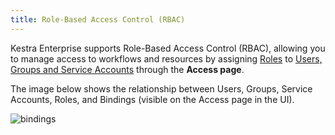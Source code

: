 ```yaml
---
title: Role-Based Access Control (RBAC)
---
```


Kestra Enterprise supports Role-Based Access Control (RBAC), allowing you to manage access to workflows and resources by assigning [Roles](01.roles.md) to [Users, Groups and Service Accounts](03.users.md) through the **Access page**.

The image below shows the relationship between Users, Groups, Service Accounts, Roles, and Bindings (visible on the Access page in the UI).

![bindings](/docs/bindings.png)

<ChildTableOfContents />
